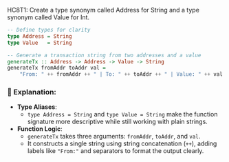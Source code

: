 HC8T1: Create a type synonym called Address for String and a type synonym called Value for Int.
```haskell
-- Define types for clarity
type Address = String
type Value   = String

-- Generate a transaction string from two addresses and a value
generateTx :: Address -> Address -> Value -> String
generateTx fromAddr toAddr val =
    "From: " ++ fromAddr ++ " | To: " ++ toAddr ++ " | Value: " ++ val
```

### 🧠 Explanation:

- **Type Aliases**:
  - `type Address = String` and `type Value = String` make the function signature more descriptive while still working with plain strings.
- **Function Logic**:
  - `generateTx` takes three arguments: `fromAddr`, `toAddr`, and `val`.
  - It constructs a single string using string concatenation (`++`), adding labels like `"From:"` and separators to format the output clearly.


